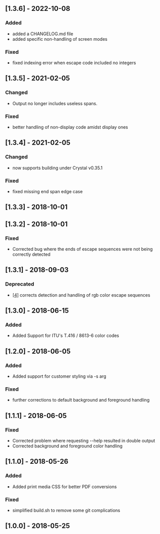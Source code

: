 ## [1.3.6] - 2022-10-08
### Added
*  added a CHANGELOG.md file
*  added specific non-handling of screen modes

### Fixed
*  fixed indexing error when escape code included no integers

## [1.3.5] - 2021-02-05
### Changed
*  Output no longer includes useless spans.

### Fixed
*  better handling of non-display code amidst display ones

## [1.3.4] - 2021-02-05
### Changed
*  now supports building under Crystal v0.35.1

### Fixed
*  fixed missing end span edge case

## [1.3.3] - 2018-10-01
## [1.3.2] - 2018-10-01
### Fixed
*  Corrected bug where the ends of escape sequences were not being correctly detected

## [1.3.1] - 2018-09-03
### Deprecated
* [\[4\]](https://github.com/masukomi/oho/issues/4) corrects detection and handling of rgb color escape sequences

## [1.3.0] - 2018-06-15
### Added
*  Added Support for ITU's T.416 / 8613-6  color codes

## [1.2.0] - 2018-06-05
### Added
*  Added support for customer styling via -s arg

### Fixed
*  further corrections to default background and foreground handling

## [1.1.1] - 2018-06-05
### Fixed
*  Corrected problem where requesting --help resulted in double output
*  Corrected background and foreground color handling

## [1.1.0] - 2018-05-26
### Added
*  Added print media CSS for better PDF conversions

### Fixed
*  simplified build.sh to remove some git complications

## [1.0.0] - 2018-05-25
